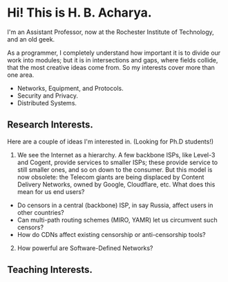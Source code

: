 # Hi! This is H. B. Acharya.

I'm an Assistant Professor, now at the Rochester Institute of Technology, and an old geek. 

As a programmer, I completely understand how important it is to divide our work into modules; but it is in intersections and gaps, where fields collide, that the most creative ideas come from. So my interests cover more than one area.
  - Networks, Equipment, and Protocols.
  - Security and Privacy.
  - Distributed Systems.
  
## Research Interests.

Here are a couple of ideas I'm interested in. (Looking for Ph.D students!)

1. We see the Internet as a hierarchy. A few backbone ISPs, like Level-3 and Cogent, provide services to smaller ISPs; these provide service to still smaller ones, and so on down to the consumer. But this model is now obsolete: the Telecom giants are being displaced by Content Delivery Networks, owned by Google, Cloudflare, etc. What does this mean for us end users?
  - Do censors in a central (backbone) ISP, in say Russia, affect users in other countries? 
  - Can multi-path routing schemes (MIRO, YAMR) let us circumvent such censors?
  - How do CDNs affect existing censorship or anti-censorship tools? 
 
2. How powerful are Software-Defined Networks? 

## Teaching Interests.
